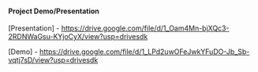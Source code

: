 #### Project Demo/Presentation

[Presentation] - https://drive.google.com/file/d/1_Oam4Mn-bjXQc3-2RDNWaGsu-KYjoCyX/view?usp=drivesdk

[Demo] - https://drive.google.com/file/d/1_LPd2uwOFeJwkYFuDO-Jb_Sb-vqtj7sD/view?usp=drivesdk